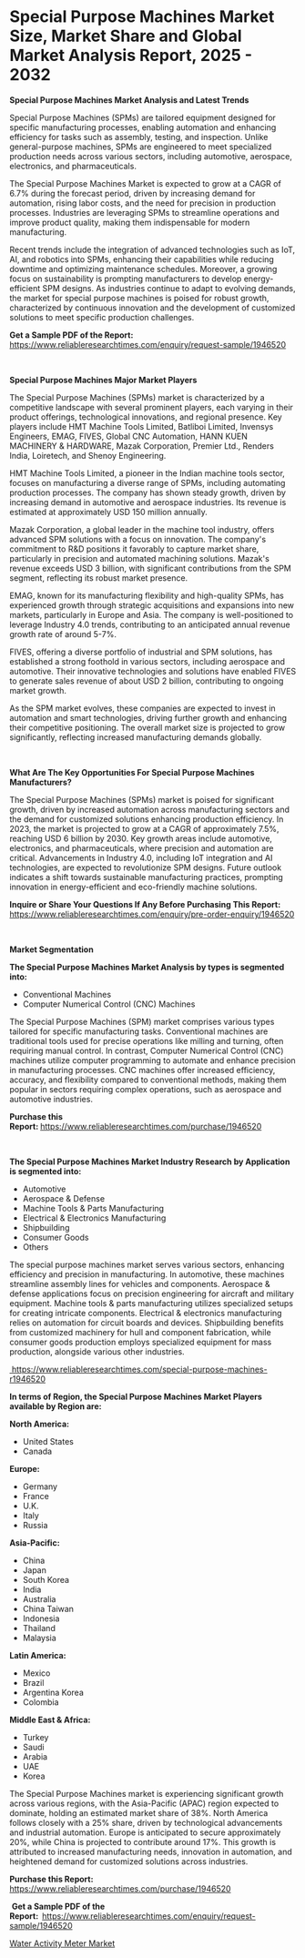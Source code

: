 <p><h1>Special Purpose Machines Market Size, Market Share and Global Market Analysis Report, 2025 - 2032</h1></p><p><strong>Special Purpose Machines Market Analysis and Latest Trends</strong></p>
<p><p>Special Purpose Machines (SPMs) are tailored equipment designed for specific manufacturing processes, enabling automation and enhancing efficiency for tasks such as assembly, testing, and inspection. Unlike general-purpose machines, SPMs are engineered to meet specialized production needs across various sectors, including automotive, aerospace, electronics, and pharmaceuticals. </p><p>The Special Purpose Machines Market is expected to grow at a CAGR of 6.7% during the forecast period, driven by increasing demand for automation, rising labor costs, and the need for precision in production processes. Industries are leveraging SPMs to streamline operations and improve product quality, making them indispensable for modern manufacturing. </p><p>Recent trends include the integration of advanced technologies such as IoT, AI, and robotics into SPMs, enhancing their capabilities while reducing downtime and optimizing maintenance schedules. Moreover, a growing focus on sustainability is prompting manufacturers to develop energy-efficient SPM designs. As industries continue to adapt to evolving demands, the market for special purpose machines is poised for robust growth, characterized by continuous innovation and the development of customized solutions to meet specific production challenges.</p></p>
<p><strong>Get a Sample PDF of the Report:&nbsp;</strong> <a href="https://www.reliableresearchtimes.com/enquiry/request-sample/1946520?utm_campaign=2175&utm_medium=2&utm_source=Github&utm_content=ia&utm_term=18022025&utm_id=special-purpose-machines">https://www.reliableresearchtimes.com/enquiry/request-sample/1946520</a></p>
<p>&nbsp;</p>
<p><strong>Special Purpose Machines Major Market Players</strong></p>
<p><p>The Special Purpose Machines (SPMs) market is characterized by a competitive landscape with several prominent players, each varying in their product offerings, technological innovations, and regional presence. Key players include HMT Machine Tools Limited, Batliboi Limited, Invensys Engineers, EMAG, FIVES, Global CNC Automation, HANN KUEN MACHINERY & HARDWARE, Mazak Corporation, Premier Ltd., Renders India, Loiretech, and Shenoy Engineering.</p><p>HMT Machine Tools Limited, a pioneer in the Indian machine tools sector, focuses on manufacturing a diverse range of SPMs, including automating production processes. The company has shown steady growth, driven by increasing demand in automotive and aerospace industries. Its revenue is estimated at approximately USD 150 million annually.</p><p>Mazak Corporation, a global leader in the machine tool industry, offers advanced SPM solutions with a focus on innovation. The company's commitment to R&D positions it favorably to capture market share, particularly in precision and automated machining solutions. Mazak's revenue exceeds USD 3 billion, with significant contributions from the SPM segment, reflecting its robust market presence.</p><p>EMAG, known for its manufacturing flexibility and high-quality SPMs, has experienced growth through strategic acquisitions and expansions into new markets, particularly in Europe and Asia. The company is well-positioned to leverage Industry 4.0 trends, contributing to an anticipated annual revenue growth rate of around 5-7%.</p><p>FIVES, offering a diverse portfolio of industrial and SPM solutions, has established a strong foothold in various sectors, including aerospace and automotive. Their innovative technologies and solutions have enabled FIVES to generate sales revenue of about USD 2 billion, contributing to ongoing market growth.</p><p>As the SPM market evolves, these companies are expected to invest in automation and smart technologies, driving further growth and enhancing their competitive positioning. The overall market size is projected to grow significantly, reflecting increased manufacturing demands globally.</p></p>
<p>&nbsp;</p>
<p><strong>What Are The Key Opportunities For Special Purpose Machines Manufacturers?</strong></p>
<p><p>The Special Purpose Machines (SPMs) market is poised for significant growth, driven by increased automation across manufacturing sectors and the demand for customized solutions enhancing production efficiency. In 2023, the market is projected to grow at a CAGR of approximately 7.5%, reaching USD 6 billion by 2030. Key growth areas include automotive, electronics, and pharmaceuticals, where precision and automation are critical. Advancements in Industry 4.0, including IoT integration and AI technologies, are expected to revolutionize SPM designs. Future outlook indicates a shift towards sustainable manufacturing practices, prompting innovation in energy-efficient and eco-friendly machine solutions.</p></p>
<p><strong>Inquire or Share Your Questions If Any Before Purchasing This Report:</strong> <a href="https://www.reliableresearchtimes.com/enquiry/pre-order-enquiry/1946520?utm_campaign=2175&utm_medium=2&utm_source=Github&utm_content=ia&utm_term=18022025&utm_id=special-purpose-machines">https://www.reliableresearchtimes.com/enquiry/pre-order-enquiry/1946520</a></p>
<p>&nbsp;</p>
<p><strong>Market Segmentation</strong></p>
<p><strong>The Special Purpose Machines Market Analysis by types is segmented into:</strong></p>
<p><ul><li>Conventional Machines</li><li>Computer Numerical Control (CNC) Machines</li></ul></p>
<p><p>The Special Purpose Machines (SPM) market comprises various types tailored for specific manufacturing tasks. Conventional machines are traditional tools used for precise operations like milling and turning, often requiring manual control. In contrast, Computer Numerical Control (CNC) machines utilize computer programming to automate and enhance precision in manufacturing processes. CNC machines offer increased efficiency, accuracy, and flexibility compared to conventional methods, making them popular in sectors requiring complex operations, such as aerospace and automotive industries.</p></p>
<p><strong>Purchase this Report:&nbsp;</strong><a href="https://www.reliableresearchtimes.com/purchase/1946520?utm_campaign=2175&utm_medium=2&utm_source=Github&utm_content=ia&utm_term=18022025&utm_id=special-purpose-machines">https://www.reliableresearchtimes.com/purchase/1946520</a></p>
<p>&nbsp;</p>
<p><strong>The Special Purpose Machines Market Industry Research by Application is segmented into:</strong></p>
<p><ul><li>Automotive</li><li>Aerospace & Defense</li><li>Machine Tools & Parts Manufacturing</li><li>Electrical & Electronics Manufacturing</li><li>Shipbuilding</li><li>Consumer Goods</li><li>Others</li></ul></p>
<p><p>The special purpose machines market serves various sectors, enhancing efficiency and precision in manufacturing. In automotive, these machines streamline assembly lines for vehicles and components. Aerospace & defense applications focus on precision engineering for aircraft and military equipment. Machine tools & parts manufacturing utilizes specialized setups for creating intricate components. Electrical & electronics manufacturing relies on automation for circuit boards and devices. Shipbuilding benefits from customized machinery for hull and component fabrication, while consumer goods production employs specialized equipment for mass production, alongside various other industries.</p></p>
<p><a href="https://www.reliableresearchtimes.com/special-purpose-machines-r1946520?utm_campaign=2175&utm_medium=2&utm_source=Github&utm_content=ia&utm_term=18022025&utm_id=special-purpose-machines">&nbsp;https://www.reliableresearchtimes.com/special-purpose-machines-r1946520</a></p>
<p><strong>In terms of Region, the Special Purpose Machines Market Players available by Region are:</strong></p>
<p>
    <p> <strong> North America: </strong>
        <ul>
            <li>United States</li>
            <li>Canada</li>
        </ul>
        </p> 
    <p> <strong> Europe: </strong>
        <ul>
            <li>Germany</li>
            <li>France</li>
            <li>U.K.</li>
            <li>Italy</li>
            <li>Russia</li>
        </ul>
        </p> 
    <p> <strong> Asia-Pacific: </strong>
        <ul>
            <li>China</li>
            <li>Japan</li>
            <li>South Korea</li>
            <li>India</li>
            <li>Australia</li>
            <li>China Taiwan</li>
            <li>Indonesia</li>
            <li>Thailand</li>
            <li>Malaysia</li>
        </ul>
        </p> 
    <p> <strong> Latin America: </strong>
        <ul>
            <li>Mexico</li>
            <li>Brazil</li>
            <li>Argentina Korea</li>
            <li>Colombia</li>
        </ul>
        </p> 
    <p> <strong> Middle East & Africa: </strong>
        <ul>
            <li>Turkey</li>
            <li>Saudi</li>
            <li>Arabia</li>
            <li>UAE</li>
            <li>Korea</li>
        </ul>
    </p>
    </p>
<p><p>The Special Purpose Machines market is experiencing significant growth across various regions, with the Asia-Pacific (APAC) region expected to dominate, holding an estimated market share of 38%. North America follows closely with a 25% share, driven by technological advancements and industrial automation. Europe is anticipated to secure approximately 20%, while China is projected to contribute around 17%. This growth is attributed to increased manufacturing needs, innovation in automation, and heightened demand for customized solutions across industries.</p></p>
<p><strong>Purchase this Report: </strong><a href="https://www.reliableresearchtimes.com/purchase/1946520?utm_campaign=2175&utm_medium=2&utm_source=Github&utm_content=ia&utm_term=18022025&utm_id=special-purpose-machines">https://www.reliableresearchtimes.com/purchase/1946520</a></p>
<p>&nbsp;<strong>Get a Sample PDF of the Report:&nbsp;&nbsp;</strong><a href="https://www.reliableresearchtimes.com/enquiry/request-sample/1946520?utm_campaign=2175&utm_medium=2&utm_source=Github&utm_content=ia&utm_term=18022025&utm_id=special-purpose-machines">https://www.reliableresearchtimes.com/enquiry/request-sample/1946520</a></p>
<p><strong></strong></p>
<p><p><a href="https://github.com/jerhoskinson197676/Market-Research-Report-List-1/blob/main/water-activity-meter-market.md?utm_campaign=2175&utm_medium=2&utm_source=Github&utm_content=ia&utm_term=18022025&utm_id=special-purpose-machines">Water Activity Meter Market</a></p></p>